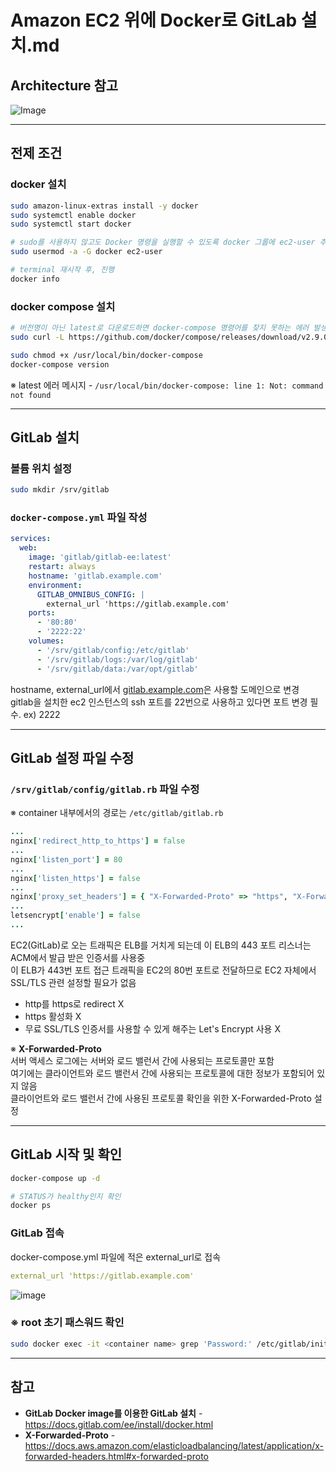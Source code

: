 # Amazon EC2 위에 Docker로 GitLab 설치.md

## Architecture 참고
![Image](https://user-images.githubusercontent.com/46125158/182595173-d38263c1-163e-4eac-944c-1dd34b7d0c5e.png)

<hr>

## 전제 조건
### docker 설치
```bash
sudo amazon-linux-extras install -y docker
sudo systemctl enable docker
sudo systemctl start docker

# sudo를 사용하지 않고도 Docker 명령을 실행할 수 있도록 docker 그룹에 ec2-user 추가
sudo usermod -a -G docker ec2-user

# terminal 재시작 후, 진행
docker info
```

### docker compose 설치
```bash
# 버전명이 아닌 latest로 다운로드하면 docker-compose 명령어를 찾지 못하는 에러 발생
sudo curl -L https://github.com/docker/compose/releases/download/v2.9.0/docker-compose-$(uname -s)-$(uname -m) -o /usr/local/bin/docker-compose

sudo chmod +x /usr/local/bin/docker-compose
docker-compose version

```
※ latest 에러 메시지 - `/usr/local/bin/docker-compose: line 1: Not: command not found`

<hr>

## GitLab 설치
### 볼륨 위치 설정
```bash
sudo mkdir /srv/gitlab
```

### `docker-compose.yml` 파일 작성
```yaml
services:
  web:
    image: 'gitlab/gitlab-ee:latest'
    restart: always
    hostname: 'gitlab.example.com'
    environment:
      GITLAB_OMNIBUS_CONFIG: |
        external_url 'https://gitlab.example.com'
    ports:
      - '80:80'
      - '2222:22'
    volumes:
      - '/srv/gitlab/config:/etc/gitlab'
      - '/srv/gitlab/logs:/var/log/gitlab'
      - '/srv/gitlab/data:/var/opt/gitlab'
```

hostname, external_url에서 [gitlab.example.com](http://gitlab.example.com)은 사용할 도메인으로 변경  
gitlab을 설치한 ec2 인스턴스의 ssh 포트를 22번으로 사용하고 있다면 포트 변경 필수. ex) 2222

<hr>

## GitLab 설정 파일 수정
### `/srv/gitlab/config/gitlab.rb` 파일 수정
※ container 내부에서의 경로는 `/etc/gitlab/gitlab.rb`

```ruby
...
nginx['redirect_http_to_https'] = false
...
nginx['listen_port'] = 80
...
nginx['listen_https'] = false
...
nginx['proxy_set_headers'] = { "X-Forwarded-Proto" => "https", "X-Forwarded-Ssl" => "on" }
...
letsencrypt['enable'] = false
...
```
EC2(GitLab)로 오는 트래픽은 ELB를 거치게 되는데 이 ELB의 443 포트 리스너는 ACM에서 발급 받은 인증서를 사용중  
이 ELB가 443번 포트 접근 트래픽을 EC2의 80번 포트로 전달하므로 EC2 자체에서 SSL/TLS 관련 설정할 필요가 없음  
- http를 https로 redirect X
- https 활성화 X
- 무료 SSL/TLS 인증서를 사용할 수 있게 해주는 Let's Encrypt 사용 X

※ **X-Forwarded-Proto**  
서버 액세스 로그에는 서버와 로드 밸런서 간에 사용되는 프로토콜만 포함  
여기에는 클라이언트와 로드 밸런서 간에 사용되는 프로토콜에 대한 정보가 포함되어 있지 않음  
클라이언트와 로드 밸런서 간에 사용된 프로토콜 확인을 위한 X-Forwarded-Proto 설정

<hr>

## GitLab 시작 및 확인
```bash
docker-compose up -d

# STATUS가 healthy인지 확인
docker ps
```

### GitLab 접속
docker-compose.yml 파일에 적은 external_url로 접속
```yaml
external_url 'https://gitlab.example.com'
```
![image](https://user-images.githubusercontent.com/46125158/182332529-701c321f-4669-4206-89e8-ede054317f03.png)

### ※ root 초기 패스워드 확인
```bash
sudo docker exec -it <container name> grep 'Password:' /etc/gitlab/initial_root_password
```

<hr>

## 참고
- **GitLab Docker image를 이용한 GitLab 설치** - https://docs.gitlab.com/ee/install/docker.html
- **X-Forwarded-Proto** - https://docs.aws.amazon.com/elasticloadbalancing/latest/application/x-forwarded-headers.html#x-forwarded-proto
